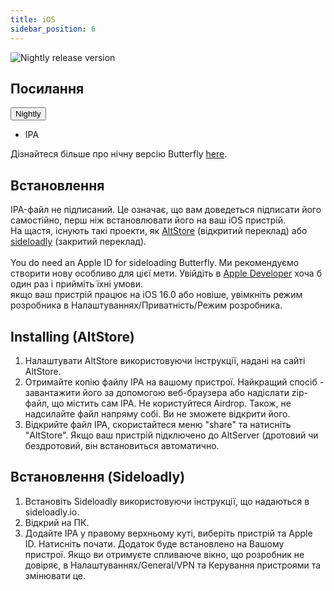 ```yaml
---
title: iOS
sidebar_position: 6
---
```


![Nightly release version](https://img.shields.io/badge/dynamic/yaml?color=f7d28c\&label=Nightly\&query=%24.version\&url=https%3A%2F%2Fraw.githubusercontent.com%2FLinwoodDev%2Fbutterfly%2Fnightly%2Fapp%2Fpubspec.yaml\&style=for-the-badge)

## Посилання

<div className="dropdown dropdown--hoverable margin--sm">
  <button className="button button--outline button--danger button--lg">Nightly</button>
  <ul className="dropdown__menu">
    <li>
      <DownloadButton className="dropdown__link" href="https://github.com/LinwoodDev/butterfly/releases/download/nightly/linwood-butterfly-ios.ipa">
        IPA
      </DownloadButton>
    </li>
  </ul>
</div>

Дізнайтеся більше про нічну версію Butterfly [here](/nightly).

## Встановлення

IPA-файл не підписаний. Це означає, що вам доведеться підписати його самостійно, перш ніж встановлювати його на ваш iOS пристрій. \
На щастя, існують такі проекти, як [AltStore](https://altstore.io) (відкритий переклад) або [sideloadly](https://sideloadly.io) (закритий переклад). \
\
You do need an Apple ID for sideloading Butterfly. Ми рекомендуємо створити нову особливо для цієї мети. Увійдіть в [Apple Developer](https://developer.apple.com) хоча б один раз і прийміть їхні умови.
\
якщо ваш пристрій працює на iOS 16.0 або новіше, увімкніть режим розробника в Налаштуваннях/Приватність/Режим розробника.

## Installing (AltStore)

1. Налаштувати AltStore використовуючи інструкції, надані на сайті AltStore.
2. Отримайте копію файлу IPA на вашому пристрої. Найкращий спосіб - завантажити його за допомогою веб-браузера або надіслати zip-файл, що містить сам IPA. Не користуйтеся Airdrop. Також, не надсилайте файл напряму собі. Ви не зможете відкрити його.
3. Відкрийте файл IPA, скористайтеся меню "share" та натисніть "AltStore". Якщо ваш пристрій підключено до AltServer (дротовий чи бездротовий, він встановиться автоматично.

## Встановлення (Sideloadly)

1. Встановіть Sideloadly використовуючи інструкції, що надаються в sideloadly.io.
2. Відкрий на ПК.
3. Додайте IPA у правому верхньому куті, виберіть пристрій та Apple ID. Натисніть почати. Додаток буде встановлено на Вашому пристрої.
   Якщо ви отримуєте спливаюче вікно, що розробник не довіряє, в Налаштуваннях/General/VPN та Керування пристроями та змінювати це.
